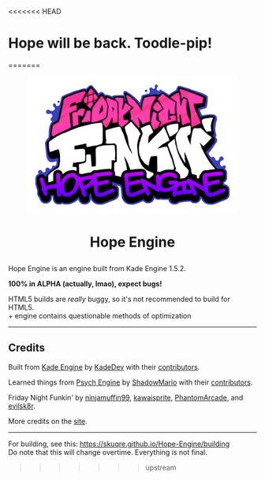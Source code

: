 <<<<<<< HEAD
# Hope will be back. Toodle-pip!
=======
<p align="center">
<img src="art/Awesome  new funkin logo.png" style="max-width: 85%;" />
</p>

# <p align="center">Hope Engine</p>

Hope Engine is an engine built from Kade Engine 1.5.2.

**100% in ALPHA (actually, lmao), expect bugs!**

HTML5 builds are *really* buggy, so it's not recommended to build for HTML5.<br>
\+ engine contains questionable methods of optimization

---

## Credits
Built from [Kade Engine](https://github.com/KadeDev/Kade-Engine) by [KadeDev](https://github.com/KadeDev) with their [contributors](https://github.com/KadeDev/Kade-Engine/graphs/contributors).

Learned things from [Psych Engine](https://github.com/ShadowMario/FNF-PsychEngine) by [ShadowMario](https://github.com/ShadowMario) with their [contributors](https://github.com/ShadowMario/FNF-PsychEngine/graphs/contributors).

Friday Night Funkin' by [ninjamuffin99](https://twitter.com/ninja_muffin99), [kawaisprite](https://twitter.com/kawaisprite), [PhantomArcade](https://twitter.com/phantomarcade3k), and [evilsk8r](https://twitter.com/evilsk8r).

More credits on the [site](https://skuqre.github.io/Hope-Engine/credits-and-assets).

---

For building, see this: <https://skuqre.github.io/Hope-Engine/building><br>
Do note that this will change overtime. Everything is not final.
>>>>>>> upstream

